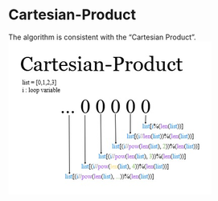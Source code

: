 # Cartesian-Product
The algorithm is consistent with the “Cartesian Product”.
![ExCartesianProduct](https://github.com/ClusterC/Cartesian-Product/blob/main/Cartesian_Product.jpg)
